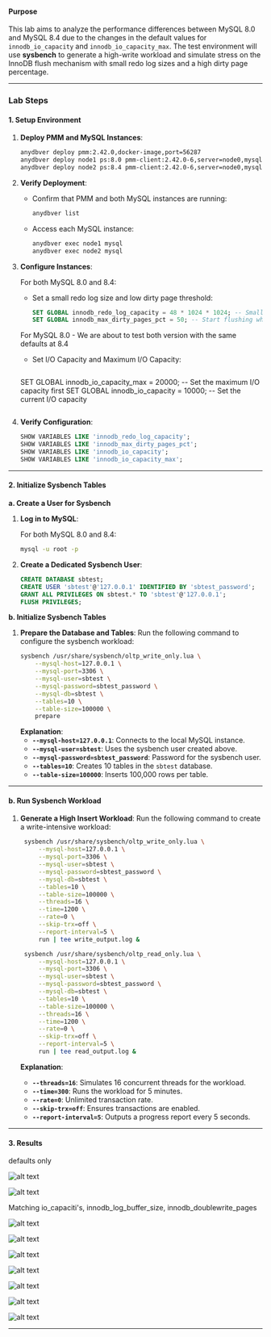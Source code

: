 #### **Purpose**

This lab aims to analyze the performance differences between MySQL 8.0 and MySQL 8.4 due to the changes in the default values for `innodb_io_capacity` and `innodb_io_capacity_max`. The test environment will use **sysbench** to generate a high-write workload and simulate stress on the InnoDB flush mechanism with small redo log sizes and a high dirty page percentage.

---

### **Lab Steps**

#### **1. Setup Environment**

1. **Deploy PMM and MySQL Instances**:

   ```bash
   anydbver deploy pmm:2.42.0,docker-image,port=56287  
   anydbver deploy node1 ps:8.0 pmm-client:2.42.0-6,server=node0,mysql=node1 --keep
   anydbver deploy node2 ps:8.4 pmm-client:2.42.0-6,server=node0,mysql=node2 --keep
   ```

2. **Verify Deployment**:

   - Confirm that PMM and both MySQL instances are running:
     ```bash
     anydbver list
     ```
   - Access each MySQL instance:
     ```bash
     anydbver exec node1 mysql
     anydbver exec node2 mysql
     ```

3. **Configure Instances**:

   For both MySQL 8.0 and 8.4:
   - Set a small redo log size and low dirty page threshold:
     ```sql
     SET GLOBAL innodb_redo_log_capacity = 48 * 1024 * 1024; -- Small redo log
     SET GLOBAL innodb_max_dirty_pages_pct = 50; -- Start flushing when 50% dirty pages
     ```

   For MySQL 8.0 - We are about to test both version with the same defaults at 8.4
   - Set I/O Capacity and Maximum I/O Capacity:
     ```sql
    SET GLOBAL innodb_io_capacity_max = 20000; -- Set the maximum I/O capacity first
    SET GLOBAL innodb_io_capacity = 10000; -- Set the current I/O capacity
     ```

4. **Verify Configuration**:

   ```sql
   SHOW VARIABLES LIKE 'innodb_redo_log_capacity';
   SHOW VARIABLES LIKE 'innodb_max_dirty_pages_pct';
   SHOW VARIABLES LIKE 'innodb_io_capacity';
   SHOW VARIABLES LIKE 'innodb_io_capacity_max';
   ```

---

#### **2. Initialize Sysbench Tables**

**a. Create a User for Sysbench**

1. **Log in to MySQL**:

   For both MySQL 8.0 and 8.4:
   ```bash
   mysql -u root -p
   ```

2. **Create a Dedicated Sysbench User**:
   ```sql
   CREATE DATABASE sbtest;
   CREATE USER 'sbtest'@'127.0.0.1' IDENTIFIED BY 'sbtest_password';
   GRANT ALL PRIVILEGES ON sbtest.* TO 'sbtest'@'127.0.0.1';
   FLUSH PRIVILEGES;
   ```

**b. Initialize Sysbench Tables**

1. **Prepare the Database and Tables**:
   Run the following command to configure the sysbench workload:
   ```bash
   sysbench /usr/share/sysbench/oltp_write_only.lua \
       --mysql-host=127.0.0.1 \
       --mysql-port=3306 \
       --mysql-user=sbtest \
       --mysql-password=sbtest_password \
       --mysql-db=sbtest \
       --tables=10 \
       --table-size=100000 \
       prepare
   ```
   **Explanation**:
   - **`--mysql-host=127.0.0.1`**: Connects to the local MySQL instance.
   - **`--mysql-user=sbtest`**: Uses the sysbench user created above.
   - **`--mysql-password=sbtest_password`**: Password for the sysbench user.
   - **`--tables=10`**: Creates 10 tables in the `sbtest` database.
   - **`--table-size=100000`**: Inserts 100,000 rows per table.

---

#### **b. Run Sysbench Workload**

1. **Generate a High Insert Workload**:
   Run the following command to create a write-intensive workload:
   ```bash
    sysbench /usr/share/sysbench/oltp_write_only.lua \
        --mysql-host=127.0.0.1 \
        --mysql-port=3306 \
        --mysql-user=sbtest \
        --mysql-password=sbtest_password \
        --mysql-db=sbtest \
        --tables=10 \
        --table-size=100000 \
        --threads=16 \
        --time=1200 \
        --rate=0 \
        --skip-trx=off \
        --report-interval=5 \
        run | tee write_output.log &

    sysbench /usr/share/sysbench/oltp_read_only.lua \
        --mysql-host=127.0.0.1 \
        --mysql-port=3306 \
        --mysql-user=sbtest \
        --mysql-password=sbtest_password \
        --mysql-db=sbtest \
        --tables=10 \
        --table-size=100000 \
        --threads=16 \
        --time=1200 \
        --rate=0 \
        --skip-trx=off \
        --report-interval=5 \
        run | tee read_output.log &
   ```

   **Explanation**:
   - **`--threads=16`**: Simulates 16 concurrent threads for the workload.
   - **`--time=300`**: Runs the workload for 5 minutes.
   - **`--rate=0`**: Unlimited transaction rate.
   - **`--skip-trx=off`**: Ensures transactions are enabled.
   - **`--report-interval=5`**: Outputs a progress report every 5 seconds.

---

#### **3. Results**

defaults only

![alt text](image-9.png)

![alt text](image-10.png)

Matching io_capaciti's, innodb_log_buffer_size, innodb_doublewrite_pages

![alt text](image-11.png)

![alt text](image-12.png)

![alt text](image-13.png)

![alt text](image-14.png)

![alt text](image-15.png)

![alt text](image-16.png)

![alt text](image-17.png)

---


